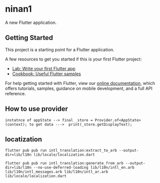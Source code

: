 # ninan1

A new Flutter application.

## Getting Started

This project is a starting point for a Flutter application.

A few resources to get you started if this is your first Flutter project:

- [Lab: Write your first Flutter app](https://flutter.dev/docs/get-started/codelab)
- [Cookbook: Useful Flutter samples](https://flutter.dev/docs/cookbook)

For help getting started with Flutter, view our
[online documentation](https://flutter.dev/docs), which offers tutorials,
samples, guidance on mobile development, and a full API reference.


## How to use provider 
```instatnce of appState --> final _store = Provider.of<AppState>(context); to get data --->  print(_store.getDisplayText);```


 ## locatization
 ```flutter pub pub run intl_translation:extract_to_arb --output-dir=lib/l10n lib/locale/localization.dart```

 ```flutter pub pub run intl_translation:generate_from_arb --output-dir=lib/l10n --no-use-deferred-loading lib/l10n/intl_en.arb lib/l10n/intl_messages.arb lib/l10n/intl_ar.arb lib/locale/localization.dart``` 
